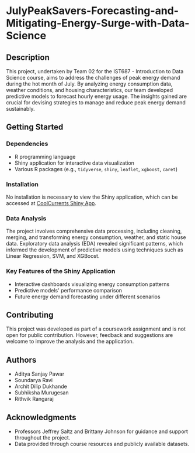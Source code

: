 # JulyPeakSavers-Forecasting-and-Mitigating-Energy-Surge-with-Data-Science

## Description

This project, undertaken by Team 02 for the IST687 - Introduction to Data Science course, aims to address the challenges of peak energy demand during the hot month of July. By analyzing energy consumption data, weather conditions, and housing characteristics, our team developed predictive models to forecast hourly energy usage. The insights gained are crucial for devising strategies to manage and reduce peak energy demand sustainably.

## Getting Started

### Dependencies

- R programming language
- Shiny application for interactive data visualization
- Various R packages (e.g., `tidyverse`, `shiny`, `leaflet`, `xgboost`, `caret`)

### Installation

No installation is necessary to view the Shiny application, which can be accessed at [CoolCurrents Shiny App](https://soundaryaravir.shinyapps.io/eSCApp).

### Data Analysis

The project involves comprehensive data processing, including cleaning, merging, and transforming energy consumption, weather, and static house data. Exploratory data analysis (EDA) revealed significant patterns, which informed the development of predictive models using techniques such as Linear Regression, SVM, and XGBoost.

### Key Features of the Shiny Application

- Interactive dashboards visualizing energy consumption patterns
- Predictive models' performance comparison
- Future energy demand forecasting under different scenarios

## Contributing

This project was developed as part of a coursework assignment and is not open for public contribution. However, feedback and suggestions are welcome to improve the analysis and the application.

## Authors

- Aditya Sanjay Pawar
- Soundarya Ravi
- Archit Dilip Dukhande
- Subhiksha Murugesan
- Rithvik Rangaraj

## Acknowledgments

- Professors Jeffrey Saltz and Brittany Johnson for guidance and support throughout the project.
- Data provided through course resources and publicly available datasets.
